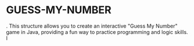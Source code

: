 # GUESS-MY-NUMBER
.  This structure allows you to create an interactive "Guess My Number" game in Java, providing a fun way to practice programming and logic skills. I
